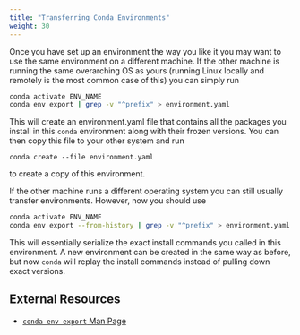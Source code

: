 ```yaml
---
title: "Transferring Conda Environments"
weight: 30
---
```

Once you have set up an environment the way you like it you may want to use the same environment on a different machine.
If the other machine is running the same overarching OS as yours (running Linux locally and remotely is the most common case of this) you can simply run
```bash
conda activate ENV_NAME
conda env export | grep -v "^prefix" > environment.yaml
```
This will create an environment.yaml file that contains all the packages you install in this `conda` environment along with their frozen versions. You can then copy this file to your other system and run
```
conda create --file environment.yaml
```
to create a copy of this environment.

If the other machine runs a different operating system you can still usually transfer environments.
However, now you should use
```bash
conda activate ENV_NAME
conda env export --from-history | grep -v "^prefix" > environment.yaml
```
This will essentially serialize the exact install commands you called in this environment.
A new environment can be created in the same way as before, but now `conda` will replay the install commands instead of pulling down exact versions.

## External Resources
- [`conda env export` Man Page](https://veranostech.github.io/docs-korean-conda-docs/docs/build/html/commands/env/conda-env-export.html)

